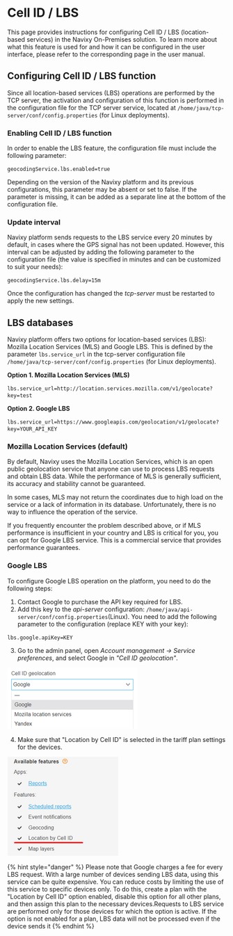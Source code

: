 # Cell ID / LBS

This page provides instructions for configuring Cell ID / LBS (location-based services) in the Navixy On-Premises solution. To learn more about what this feature is used for and how it can be configured in the user interface, please refer to the corresponding page in the user manual.

## Configuring Cell ID / LBS function

Since all location-based services (LBS) operations are performed by the TCP server, the activation and configuration of this function is performed in the configuration file for the TCP server service, located at `/home/java/tcp-server/conf/config.properties` (for Linux deployments).

### Enabling Cell ID / LBS function

In order to enable the LBS feature, the configuration file must include the following parameter:

```
geocodingService.lbs.enabled=true
```

Depending on the version of the Navixy platform and its previous configurations, this parameter may be absent or set to false. If the parameter is missing, it can be added as a separate line at the bottom of the configuration file.

### Update interval

Navixy platform sends requests to the LBS service every 20 minutes by default, in cases where the GPS signal has not been updated. However, this interval can be adjusted by adding the following parameter to the configuration file (the value is specified in minutes and can be customized to suit your needs):

```
geocodingService.lbs.delay=15m
```

Once the configuration has changed the _tcp-server_ must be restarted to apply the new settings.

## LBS databases

Navixy platform offers two options for location-based services (LBS): Mozilla Location Services (MLS) and Google LBS. This is defined by the parameter `lbs.service_url` in the tcp-server configuration file `/home/java/tcp-server/conf/config.properties` (for Linux deployments).

**Option 1. Mozilla Location Services (MLS)**

```
lbs.service_url=http://location.services.mozilla.com/v1/geolocate?key=test
```

**Option 2. Google LBS**

```
lbs.service_url=https://www.googleapis.com/geolocation/v1/geolocate?key=YOUR_API_KEY
```

### Mozilla Location Services (default)

By default, Navixy uses the Mozilla Location Services, which is an open public geolocation service that anyone can use to process LBS requests and obtain LBS data. While the performance of MLS is generally sufficient, its accuracy and stability cannot be guaranteed.

In some cases, MLS may not return the coordinates due to high load on the service or a lack of information in its database. Unfortunately, there is no way to influence the operation of the service.

If you frequently encounter the problem described above, or if MLS performance is insufficient in your country and LBS is critical for you, you can opt for Google LBS service. This is a commercial service that provides performance guarantees.

### Google LBS

To configure Google LBS operation on the platform, you need to do the following steps:

1. Contact Google to purchase the API key required for LBS.
2. Add this key to the _api-server_ configuration: `/home/java/api-server/conf/config.properties`(Linux). You need to add the following parameter to the configuration (replace KEY with your key):

```
lbs.google.apiKey=KEY
```

3. Go to the admin panel, open _Account management → Service preferences_, and select Google in _"Cell ID geolocation"_.

![On-Premise - Maps and GIS - Cell ID - LBS](../../../on-premise/on-premise/configuration/maps-and-gis/attachments/image-20230810-133150.png)

4. Make sure that "Location by Cell ID" is selected in the tariff plan settings for the devices.

![On-Premise - Maps and GIS - Cell ID - LBS](../../../on-premise/on-premise/configuration/maps-and-gis/attachments/image-20230810-133203.png)

{% hint style="danger" %}
Please note that Google charges a fee for every LBS request. With a large number of devices sending LBS data, using this service can be quite expensive. You can reduce costs by limiting the use of this service to specific devices only. To do this, create a plan with the "Location by Cell ID" option enabled, disable this option for all other plans, and then assign this plan to the necessary devices.Requests to LBS service are performed only for those devices for which the option is active. If the option is not enabled for a plan, LBS data will not be processed even if the device sends it
{% endhint %}
